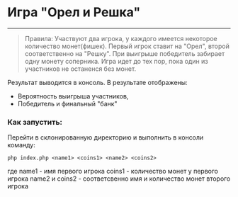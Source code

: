 # Игра "Орел и Решка"
---

> Правила:
> Участвуют два игрока, у каждого имеется некоторое количество монет(фишек).
> Первый игрок ставит на "Орел", второй соответственно на "Решку".
> При выигрыше победитель забирает одну монету соперника. Игра идет до тех пор, пока один из участников не останенся без монет.

Результат выводится в консоль. В результате отображены:
- Вероятность выигрыша участников,
- Победитель и финальный "банк"

### Как запустить:
Перейти в склонированную директорию и выполнить в консоли команду:
```
php index.php <name1> <coins1> <name2> <coins2>
```
где name1 - имя первого игрока
coins1 - количество монет у первого игрока
name2 и coins2 - соответсвенно имя и количество монет второго игрока
